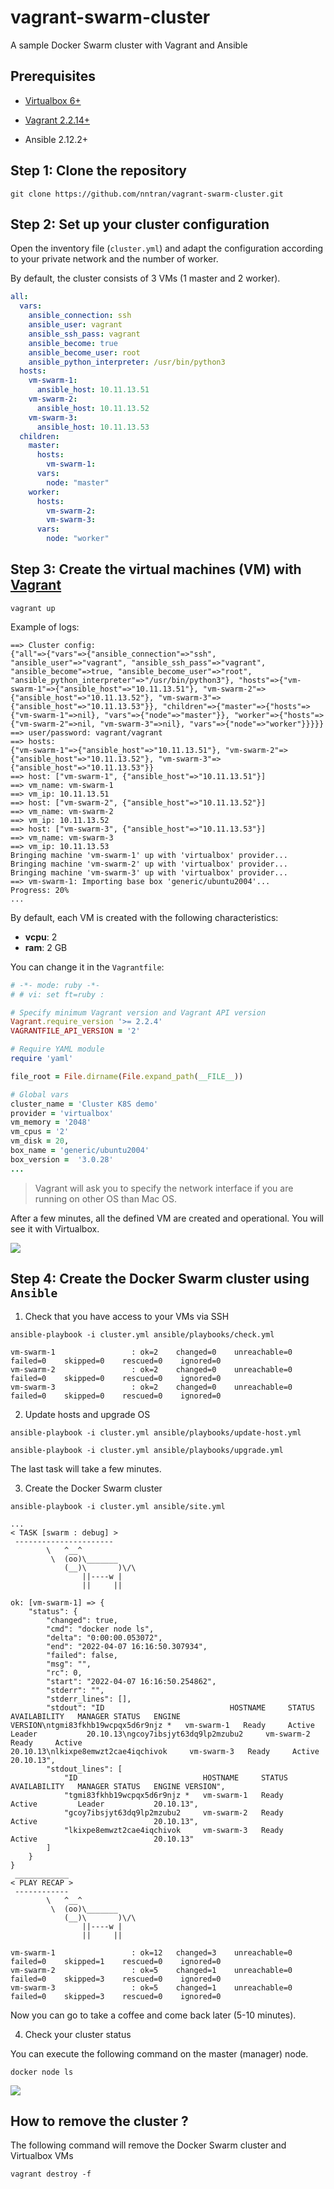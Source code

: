 # vagrant-swarm-cluster
A sample Docker Swarm cluster with Vagrant and Ansible

## Prerequisites

* [Virtualbox 6+](https://www.virtualbox.org/wiki/Downloads)

* [Vagrant 2.2.14+](https://www.vagrantup.com/downloads.html)
* Ansible 2.12.2+

## Step 1: Clone the repository

```
git clone https://github.com/nntran/vagrant-swarm-cluster.git
```

## Step 2: Set up your cluster configuration

Open the inventory file (`cluster.yml`) and adapt the configuration according to your private network and the number of worker.

By default, the cluster consists of 3 VMs (1 master and 2 worker).

```yaml
all:
  vars:
    ansible_connection: ssh
    ansible_user: vagrant
    ansible_ssh_pass: vagrant
    ansible_become: true
    ansible_become_user: root
    ansible_python_interpreter: /usr/bin/python3
  hosts:
    vm-swarm-1:
      ansible_host: 10.11.13.51
    vm-swarm-2:
      ansible_host: 10.11.13.52
    vm-swarm-3:
      ansible_host: 10.11.13.53
  children:
    master:
      hosts:
        vm-swarm-1:
      vars:
        node: "master"
    worker:
      hosts:
        vm-swarm-2:
        vm-swarm-3:
      vars:
        node: "worker"
```

## Step 3: Create the virtual machines (VM) with [Vagrant](https://www.vagrantup.com/)

```
vagrant up
```

Example of logs:

```
==> Cluster config: 
{"all"=>{"vars"=>{"ansible_connection"=>"ssh", "ansible_user"=>"vagrant", "ansible_ssh_pass"=>"vagrant", "ansible_become"=>true, "ansible_become_user"=>"root", "ansible_python_interpreter"=>"/usr/bin/python3"}, "hosts"=>{"vm-swarm-1"=>{"ansible_host"=>"10.11.13.51"}, "vm-swarm-2"=>{"ansible_host"=>"10.11.13.52"}, "vm-swarm-3"=>{"ansible_host"=>"10.11.13.53"}}, "children"=>{"master"=>{"hosts"=>{"vm-swarm-1"=>nil}, "vars"=>{"node"=>"master"}}, "worker"=>{"hosts"=>{"vm-swarm-2"=>nil, "vm-swarm-3"=>nil}, "vars"=>{"node"=>"worker"}}}}}
==> user/password: vagrant/vagrant
==> hosts: 
{"vm-swarm-1"=>{"ansible_host"=>"10.11.13.51"}, "vm-swarm-2"=>{"ansible_host"=>"10.11.13.52"}, "vm-swarm-3"=>{"ansible_host"=>"10.11.13.53"}}
==> host: ["vm-swarm-1", {"ansible_host"=>"10.11.13.51"}]
==> vm_name: vm-swarm-1
==> vm_ip: 10.11.13.51
==> host: ["vm-swarm-2", {"ansible_host"=>"10.11.13.52"}]
==> vm_name: vm-swarm-2
==> vm_ip: 10.11.13.52
==> host: ["vm-swarm-3", {"ansible_host"=>"10.11.13.53"}]
==> vm_name: vm-swarm-3
==> vm_ip: 10.11.13.53
Bringing machine 'vm-swarm-1' up with 'virtualbox' provider...
Bringing machine 'vm-swarm-2' up with 'virtualbox' provider...
Bringing machine 'vm-swarm-3' up with 'virtualbox' provider...
==> vm-swarm-1: Importing base box 'generic/ubuntu2004'...
Progress: 20%
...
```

By default, each VM is created with the following characteristics:

* **vcpu**: 2
* **ram**: 2 GB

You can change it in the `Vagrantfile`:

```ruby
# -*- mode: ruby -*-
# # vi: set ft=ruby :

# Specify minimum Vagrant version and Vagrant API version
Vagrant.require_version '>= 2.2.4'
VAGRANTFILE_API_VERSION = '2'

# Require YAML module
require 'yaml'

file_root = File.dirname(File.expand_path(__FILE__))

# Global vars
cluster_name = 'Cluster K8S demo'
provider = 'virtualbox'
vm_memory = '2048'
vm_cpus = '2'
vm_disk = 20,
box_name = 'generic/ubuntu2004'
box_version =  '3.0.28'
...
```

> Vagrant will ask you to specify the network interface if you are running on other OS than Mac OS.

After a few minutes, all the defined VM are created and operational. You will see it with Virtualbox.

![](docs/virtualbox.png)

## Step 4: Create the Docker Swarm cluster using `Ansible`

1. Check that you have access to your VMs via SSH

```
ansible-playbook -i cluster.yml ansible/playbooks/check.yml
```

```
vm-swarm-1                 : ok=2    changed=0    unreachable=0    failed=0    skipped=0    rescued=0    ignored=0   
vm-swarm-2                 : ok=2    changed=0    unreachable=0    failed=0    skipped=0    rescued=0    ignored=0   
vm-swarm-3                 : ok=2    changed=0    unreachable=0    failed=0    skipped=0    rescued=0    ignored=0 
```


2. Update hosts and upgrade OS

```
ansible-playbook -i cluster.yml ansible/playbooks/update-host.yml
```

```
ansible-playbook -i cluster.yml ansible/playbooks/upgrade.yml
```

The last task will take a few minutes.

3. Create the Docker Swarm cluster

```
ansible-playbook -i cluster.yml ansible/site.yml
```

```
...
< TASK [swarm : debug] >
 ---------------------- 
        \   ^__^
         \  (oo)\_______
            (__)\       )\/\
                ||----w |
                ||     ||

ok: [vm-swarm-1] => {
    "status": {
        "changed": true,
        "cmd": "docker node ls",
        "delta": "0:00:00.053072",
        "end": "2022-04-07 16:16:50.307934",
        "failed": false,
        "msg": "",
        "rc": 0,
        "start": "2022-04-07 16:16:50.254862",
        "stderr": "",
        "stderr_lines": [],
        "stdout": "ID                            HOSTNAME     STATUS    AVAILABILITY   MANAGER STATUS   ENGINE VERSION\ntgmi83fkhb19wcpqx5d6r9njz *   vm-swarm-1   Ready     Active         Leader           20.10.13\ngcoy7ibsjyt63dq9lp2mzubu2     vm-swarm-2   Ready     Active                          20.10.13\nlkixpe8emwzt2cae4iqchivok     vm-swarm-3   Ready     Active                          20.10.13",
        "stdout_lines": [
            "ID                            HOSTNAME     STATUS    AVAILABILITY   MANAGER STATUS   ENGINE VERSION",
            "tgmi83fkhb19wcpqx5d6r9njz *   vm-swarm-1   Ready     Active         Leader           20.10.13",
            "gcoy7ibsjyt63dq9lp2mzubu2     vm-swarm-2   Ready     Active                          20.10.13",
            "lkixpe8emwzt2cae4iqchivok     vm-swarm-3   Ready     Active                          20.10.13"
        ]
    }
}
 ____________ 
< PLAY RECAP >
 ------------ 
        \   ^__^
         \  (oo)\_______
            (__)\       )\/\
                ||----w |
                ||     ||

vm-swarm-1                 : ok=12   changed=3    unreachable=0    failed=0    skipped=1    rescued=0    ignored=0   
vm-swarm-2                 : ok=5    changed=1    unreachable=0    failed=0    skipped=3    rescued=0    ignored=0   
vm-swarm-3                 : ok=5    changed=1    unreachable=0    failed=0    skipped=3    rescued=0    ignored=0   
```

Now you can go to take a coffee and come back later (5-10 minutes).

4. Check your cluster status

You can execute the following command on the master (manager) node. 

```
docker node ls
```

![](docs/nodes-info.png)


## How to remove the cluster ?

The following command will remove the Docker Swarm cluster and Virtualbox VMs

```
vagrant destroy -f
```

